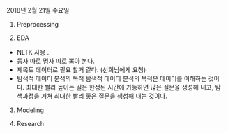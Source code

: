 
2018년 2월 21일 수요일

1. Preprocessing
    
2. EDA
  - NLTK 사용 . 
  - 동사 따로 명사 따로 뽑아 본다.
  - 제목도 데이터로 필요 할거 같다. (선희님에게 요청)
  - 탐색적 데이터 분석의 목적
    탐색적 데이터 분석의 목적은 데이터를 이해하는 것이다.  최대한 빨리 높이는 길은 한정된 시간에 가능하면 많은 질문을 생성해 내고, 탐색과정을 거쳐 최대한 빨리 좋은     질문을 생성해 내는 것이다.
    
3. Modeling

4. Research

